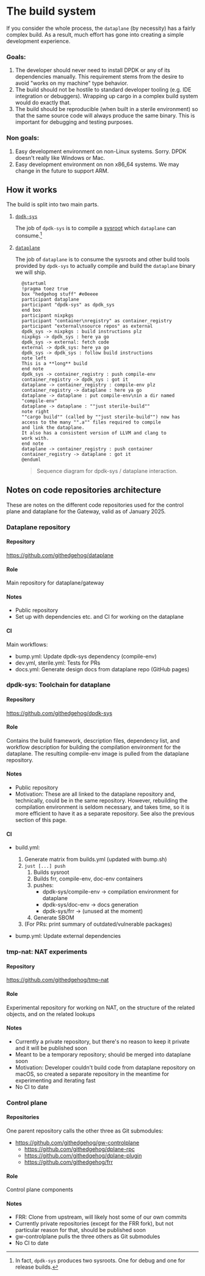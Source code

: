 # The build system

If you consider the whole process, the `dataplane` (by necessity) has a fairly complex build.
As a result, much effort has gone into creating a simple development experience.

### Goals:

1. The developer should never need to install DPDK or any of its dependencies manually.
   This requirement stems from the desire to avoid "works on my machine" type behavior.
2. The build should not be hostile to standard developer tooling (e.g. IDE integration or debuggers).
   Wrapping up cargo in a complex build system would do exactly that.
3. The build should be reproducible (when built in a sterile environment) so that the same source code will always produce the same binary.
   This is important for debugging and testing purposes.

### Non goals:

1. Easy development environment on non-Linux systems.  Sorry.  DPDK doesn't really like Windows or Mac.
2. Easy development environment on non x86_64 systems.  We may change in the future to support ARM.

## How it works

The build is split into two main parts.

1. [`dpdk-sys`]
    
   The job of `dpdk-sys` is to compile a [sysroot](https://www.baeldung.com/linux/sysroot) which `dataplane` can consume.[^um-actually]

2. [`dataplane`]

   The job of `dataplane` is to consume the sysroots and other build tools provided by `dpdk-sys` to actually compile and build the `dataplane` binary we will ship.

<figure title="Build-system data-flow">

```puml
@startuml
!pragma toez true
box "hedgehog stuff" #e0eeee
participant dataplane
participant "dpdk-sys" as dpdk_sys
end box
participant nixpkgs
participant "container\nregistry" as container_registry
participant "external\nsource repos" as external
dpdk_sys -> nixpkgs : build instructions plz
nixpkgs -> dpdk_sys : here ya go
dpdk_sys -> external: fetch code
external -> dpdk_sys: here ya go
dpdk_sys -> dpdk_sys : follow build instructions 
note left
This is a **long** build
end note
dpdk_sys -> container_registry : push compile-env
container_registry -> dpdk_sys : got it
dataplane -> container_registry : compile-env plz
container_registry -> dataplane : here ya go
dataplane -> dataplane : put compile-env\nin a dir named "compile-env"
dataplane -> dataplane : ""just sterile-build""
note right
""cargo build"" (called by ""just sterile-build"") now has 
access to the many "".a"" files required to compile 
and link the dataplane.
It also has a consistent version of LLVM and clang to 
work with.
end note
dataplane -> container_registry : push container
container_registry -> dataplane : got it
@enduml
```
> Sequence diagram for dpdk-sys / dataplane interaction.
</figure>

## Notes on code repositories architecture

These are notes on the different code repositories used for the control plane
and dataplane for the Gateway, valid as of January 2025.

### Dataplane repository

#### Repository

<https://github.com/githedgehog/dataplane>

#### Role

Main repository for dataplane/gateway

#### Notes

- Public repository
- Set up with dependencies etc. and CI for working on the dataplane

#### CI

Main workflows:

- bump.yml: Update dpdk-sys dependency (compile-env)
- dev.yml, sterile.yml: Tests for PRs
- docs.yml: Generate design docs from dataplane repo (GitHub pages)

### dpdk-sys: Toolchain for dataplane

#### Repository

<https://github.com/githedgehog/dpdk-sys>

#### Role

Contains the build framework, description files, dependency list, and workflow
description for building the compilation environment for the dataplane. The
resulting compile-env image is pulled from the dataplane repository.

#### Notes

- Public repository
- Motivation: These are all linked to the dataplane repository and,
  technically, could be in the same repository. However, rebuilding the
  compilation environment is seldom necessary, and takes time, so it is more
  efficient to have it as a separate repository. See also the previous section
  of this page.

#### CI

- build.yml:
    1. Generate matrix from builds.yml (updated with bump.sh)
    2. `just [...] push`
        1. Builds sysroot
        2. Builds frr, compile-env, doc-env containers
        3. pushes:
            - dpdk-sys/compile-env  -> compilation environment for dataplane
            - dpdk-sys/doc-env      -> docs generation
            - dpdk-sys/frr          -> (unused at the moment)
        4. Generate SBOM
    3. (For PRs: print summary of outdated/vulnerable packages)

- bump.yml: Update external dependencies

### tmp-nat: NAT experiments

#### Repository

<https://github.com/githedgehog/tmp-nat>

#### Role

Experimental repository for working on NAT, on the structure of the related
objects, and on the related lookups

#### Notes

- Currently a private repository, but there's no reason to keep it private and
  it will be published soon
- Meant to be a temporary repository; should be merged into dataplane soon
- Motivation: Developer couldn't build code from dataplane repository on macOS,
  so created a separate repository in the meantime for experimenting and
  iterating fast
- No CI to date

### Control plane

#### Repositories

One parent repository calls the other three as Git submodules:

- <https://github.com/githedgehog/gw-controlplane>
    - <https://github.com/githedgehog/dplane-rpc>
    - <https://github.com/githedgehog/dplane-plugin>
    - <https://github.com/githedgehog/frr>

#### Role

Control plane components

#### Notes

- FRR: Clone from upstream, will likely host some of our own commits
- Currently private repositories (except for the FRR fork), but not particular
  reason for that, should be published soon
- gw-controlplane pulls the three others as Git submodules
- No CI to date

[`dpdk-sys`]: <https://github.com/githedgehog/dpdk-sys>
[`dataplane`]: <https://github.com/githedgehog/dataplane>
[^um-actually]: In fact, `dpdk-sys` produces two sysroots.  One for debug and one for release builds.

